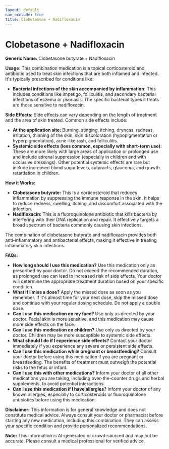 ```yaml
---
layout: default
nav_exclude: true
title: Clobetasone + Nadifloxacin
---
```


# Clobetasone + Nadifloxacin

**Generic Name:** Clobetasone butyrate + Nadifloxacin

**Usage:** This combination medication is a topical corticosteroid and antibiotic used to treat skin infections that are both inflamed and infected.  It's typically prescribed for conditions like:

* **Bacterial infections of the skin accompanied by inflammation:** This includes conditions like impetigo, folliculitis, and secondary bacterial infections of eczema or psoriasis.  The specific bacterial types it treats are those sensitive to nadifloxacin.


**Side Effects:**  Side effects can vary depending on the length of treatment and the area of skin treated. Common side effects include:

* **At the application site:** Burning, stinging, itching, dryness, redness, irritation, thinning of the skin, skin discoloration (hypopigmentation or hyperpigmentation), acne-like rash, and folliculitis.
* **Systemic side effects (less common, especially with short-term use):** These are more likely with large areas of application or prolonged use and include adrenal suppression (especially in children and with occlusive dressings).  Other potential systemic effects are rare but include increased blood sugar levels, cataracts, glaucoma, and growth retardation in children.


**How it Works:**

* **Clobetasone butyrate:** This is a corticosteroid that reduces inflammation by suppressing the immune response in the skin. It helps to reduce redness, swelling, itching, and discomfort associated with the infection.
* **Nadifloxacin:** This is a fluoroquinolone antibiotic that kills bacteria by interfering with their DNA replication and repair. It effectively targets a broad spectrum of bacteria commonly causing skin infections.

The combination of clobetasone butyrate and nadifloxacin provides both anti-inflammatory and antibacterial effects, making it effective in treating inflammatory skin infections.


**FAQs:**

* **How long should I use this medication?**  Use this medication only as prescribed by your doctor.  Do not exceed the recommended duration, as prolonged use can lead to increased risk of side effects.  Your doctor will determine the appropriate treatment duration based on your specific condition.
* **What if I miss a dose?** Apply the missed dose as soon as you remember. If it's almost time for your next dose, skip the missed dose and continue with your regular dosing schedule. Do not apply a double dose.
* **Can I use this medication on my face?**  Use only as directed by your doctor.  Facial skin is more sensitive, and this medication may cause more side effects on the face.
* **Can I use this medication on children?** Use only as directed by your doctor. Children may be more susceptible to systemic side effects.
* **What should I do if I experience side effects?**  Contact your doctor immediately if you experience any severe or persistent side effects.
* **Can I use this medication while pregnant or breastfeeding?**  Consult your doctor before using this medication if you are pregnant or breastfeeding. The benefits of treatment must outweigh the potential risks to the fetus or infant.
* **Can I use this with other medications?** Inform your doctor of all other medications you are taking, including over-the-counter drugs and herbal supplements, to avoid potential interactions.
* **Can I use this medication if I have allergies?** Inform your doctor of any known allergies, especially to corticosteroids or fluoroquinolone antibiotics before using this medication.


**Disclaimer:** This information is for general knowledge and does not constitute medical advice.  Always consult your doctor or pharmacist before starting any new medication, including this combination.  They can assess your specific condition and provide personalized recommendations.


**Note:** This information is AI-generated or crowd-sourced and may not be accurate. Please consult a medical professional for verified advice.